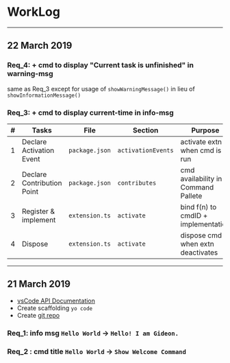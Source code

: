 # WorkLog

---

## 22 March 2019

### **Req_4**: + cmd to display "Current task is unfinished" in warning-msg

same as Req_3 except for usage of `showWarningMessage()` in lieu of `showInformationMessage()`

### **Req_3**: + cmd to display current-time in info-msg

|   #   | Tasks                      | File           | Section            | Purpose                             |
| :---: | -------------------------- | -------------- | ------------------ | ----------------------------------- |
|   1   | Declare Activation Event   | `package.json` | `activationEvents` | activate extn when cmd is run       |
|   2   | Declare Contribution Point | `package.json` | `contributes`      | cmd availability in Command Pallete |
|   3   | Register & implement       | `extension.ts` | `activate`         | bind f(n) to cmdID + implementation |
|   4   | Dispose                    | `extension.ts` | `activate`         | dispose cmd when extn deactivates   |

---

## 21 March 2019

- [vsCode API Documentation](https://code.visualstudio.com/api/get-started/your-first-extension)
- Create scaffolding `yo code`
- Create [git repo](https://github.com/AviralGarg1993/myFirstExtension)

### **Req_1**: info msg `Hello World` -> `Hello! I am Gideon.`

### **Req_2** : cmd title `Hello World` -> `Show Welcome Command`
